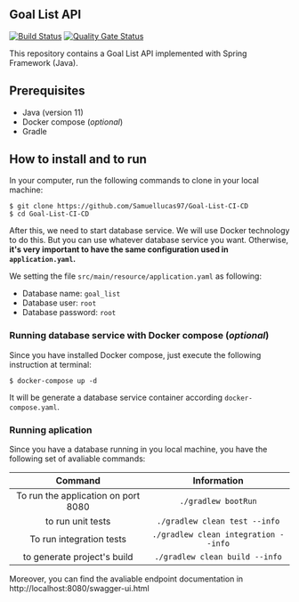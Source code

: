 ## Goal List API

[![Build Status](https://travis-ci.com/Samuellucas97/Goal-List-CI-CD.svg?branch=main)](https://travis-ci.com/Samuellucas97/Goal-List-CI-CD) [![Quality Gate Status](https://sonarcloud.io/api/project_badges/measure?project=Samuellucas97_Goal-List-CI-CD&metric=alert_status)](https://sonarcloud.io/dashboard?id=Samuellucas97_Goal-List-CI-CD)

This repository contains a Goal List API implemented with Spring Framework (Java).

## Prerequisites

- Java (version 11)
- Docker compose (_optional_)
- Gradle

## How to install and to run

In your computer, run the following commands to clone in your local machine:

```
$ git clone https://github.com/Samuellucas97/Goal-List-CI-CD  
$ cd Goal-List-CI-CD
```

After this, we need to start database service. We will use Docker technology to do this. But you can use whatever database service you want.
Otherwise, **it's very important to have the same configuration used in `application.yaml`.**

We setting the file `src/main/resource/application.yaml` as following: 

- Database name: `goal_list`
- Database user: `root`
- Database password: `root`

### Running database service with Docker compose (_optional_)

Since you have installed Docker compose, just execute the following instruction at terminal:

```
$ docker-compose up -d
```

It will be generate a database service container according `docker-compose.yaml`.

### Running aplication

Since you have a database running in you local machine, you have the following set of avaliable commands:

|                Command               |              Information             |
|:------------------------------------:|:------------------------------------:|
| To run the application  on port 8080 |          `./gradlew bootRun`         |
|           to run unit tests          |     `./gradlew clean test --info`    |
|       To run integration tests       | `./gradlew clean integration --info` |
|      to generate project's build     |    `./gradlew clean build --info`    |


Moreover, you can find the avaliable endpoint documentation in http://localhost:8080/swagger-ui.html

